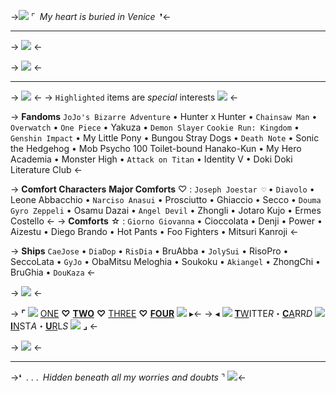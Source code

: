 ->![](https://massacre.crd.co/assets/images/gallery09/11af8ce4.gif?v=cfe7914f) ⌜ *My heart is buried in Venice* ❜<-
***
-> ![](https://files.catbox.moe/bpzwzj.png) <-

-> ![](https://64.media.tumblr.com/30aeb57d032a0c03df88f8ca832d9bd0/43759cd774a96f41-54/s250x400/caa3c7c9e10e5d50ea51c9940ec84b886a65e47d.gifv) <-
***
-> ![](https://files.catbox.moe/amms67.png) <-
-> `Highlighted` items are *special* interests ![](https://kingcrimson.crd.co/assets/images/gallery03/99f29ea2.gif?v=08af690c) <-

-> **Fandoms**
 `JoJo's Bizarre Adventure` • Hunter x Hunter • `Chainsaw Man` • `Overwatch` • `One Piece` • Yakuza • `Demon Slayer`
 `Cookie Run: Kingdom` • `Genshin Impact` • My Little Pony • Bungou Stray Dogs • `Death Note` • Sonic the Hedgehog • Mob Psycho 100
Toilet-bound Hanako-Kun • My Hero Academia • Monster High • `Attack on Titan` • Identity V • Doki Doki Literature Club <-

-> **Comfort Characters**
**Major Comforts** ♡ : `Joseph Joestar ♡` • `Diavolo` • Leone Abbacchio • `Narciso Anasui` • Prosciutto • Ghiaccio • Secco • `Douma`
`Gyro Zeppeli` • Osamu Dazai • `Angel Devil` • Zhongli • Jotaro Kujo • Ermes Costello <-
-> **Comforts** ☆ : `Giorno Giovanna` • Cioccolata • Denji • Power • Aizestu • Diego Brando • Hot Pants • Foo Fighters • Mitsuri Kanroji <-

-> **Ships**
`CaeJose` • `DiaDop` • `RisDia` • BruAbba • `JolySui` • RisoPro • SeccoLata • `GyJo` • ObaMitsu
Meloghia • Soukoku • `Akiangel` • ZhongChi • BruGhia • `DouKaza` <- 

-> ![](https://massacre.crd.co/assets/images/gallery25/1a952d5a.gif?v=cfe7914f) <-

-> **⌜** ![](https://massacre.crd.co/assets/images/gallery10/b929c29b.gif?v=cfe7914f) [ONE](https://rentry.co/shizachan) **♡** [**TWO**](https://rentry.co/irlcaesarzeppeli) **♡** [THREE](https://rentry.co/BubbleLauncher) **♡** [**FOUR**](https://rentry.co/-bIoodystream)  ![](https://massacre.crd.co/assets/images/gallery09/03ce8896.gif?v=cfe7914f) ▸<-
-> ◂ ![](https://massacre.crd.co/assets/images/gallery09/0f6de054.gif?v=cfe7914f) [**T**W](https://twitter.com/SethsRUs)ITTE*R*・[**C**A](https://trishuna.carrd.co/)RR*D* ![](https://massacre.crd.co/assets/images/gallery10/cc0cb4f5.gif?v=cfe7914f) [**I**N](https://www.instagram.com/sethsrus/)ST*A*・[**U**R](https://rentry.co/sethshoard)L*S* ![](https://massacre.crd.co/assets/images/gallery09/cfce0fcc.gif?v=cfe7914f) **⌟** <-

-> [![](https://massacre.crd.co/assets/images/gallery09/b136afda.png?v=cfe7914f)](https://rentry.co/caesarzeppeli) <-

***
->❛ . . . *Hidden beneath all my worries and doubts* ⌝ ![](https://massacre.crd.co/assets/images/gallery09/c0e96392.png?v=cfe7914f)<-